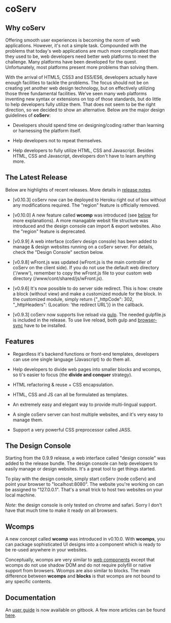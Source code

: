 # coServ

## Why coServ
Offering smooth user experiences is becoming the norm of web applications. However, it's not a simple task. Compounded with the problems that today's web applications are much more complicated than they used to be, web developers need better web platforms to meet the challenge. Many platforms have been developed for the quest. Unfortunately, most platforms present more problems than solving them.

With the arrival of HTML5, CSS3 and ES5/ES6, developers actually have enough facilities to tackle the problems. The focus should not be on creating yet another web design technology, but on effectively utilizing those three fundamental facilities. We've seen many web platforms inventing new syntax or extensions on top of those standards, but do little to help developers fully utilize them. That does not seem to be the right direction, so we decided to show an alternative. Below are the major design guidelines of **coServ**:

+ Developers should spend time on designing/coding rather than learning or harnessing the platform itself.

+ Help developers not to repeat themselves.

+ Help developers to fully utilize HTML, CSS and Javascript. Besides HTML, CSS and Javascript, developers don't have to learn anything more.

## The Latest Release
Below are highlights of recent releases. More details in [release notes](https://github.com/coimotion/coServ/blob/master/ReleaseNote.md).

+ [v0.10.3] coServ now can be deployed to Heroku right out of box without any modifications required. The "region" feature is officially removed.

+ [v0.10.0] A new feature called **wcomp** was introduced (see [below](#wcomp) for more explanations). A more managable websit file structure was introduced and the design console can import &amp; export websites. Also the "region" feature is deprecated.

+ [v0.9.9] A web interface (coServ design console) has been added to manage & design websites running on a coServ server. For details, check the "Design Console" section below.

+ [v0.9.8] wFront.js was updated (wFront.js is the main controller of coServ on the client side). If you do not use the default web directory ('/www'), remember to copy the wFront.js file to your custom web directory (/www/cont/shared/js/wFront.js).

+ [v0.9.6] It's now possible to do server side redirect. This is how: create a block (without view) and make a customized module for the block. In the customized module, simply return {"_httpCode": 302, "_httpHeaders": {Location: 'the redirect URL'}} in the callback.

+ [v0.9.3] coServ now supports live reload via [gulp](http://gulpjs.com). The needed gulpfile.js is included in the release. To use live reload, both gulp and [browser-sync](http://www.browsersync.io) have to be installed.

##  Features

+ Regardless it's backend functions or front-end templates, developers can use one single language (Javascript) to do them all.

+ Help developers to divide web pages into smaller blocks and wcomps, so ti's easier to focus (the **divide and conquer** strategy).

+ HTML refactoring &amp; reuse + CSS encapsulation.

+ HTML, CSS and JS can all be formulated as templates.

+ An extremely easy and elegant way to provide multi-lingual support.

+ A single coServ server can host multiple websites, and it's very easy to manage them.

+ Support a very powerful CSS preprocessor called JASS.

## The Design Console
Starting from the 0.9.9 release, a web interface called "design console" was added to the release bundle. The design console can help developers to easily manage or design websites. It's a great tool to get things started.

To play with the design console, simply start coServ (node coServ) and point your browser to "localhost:8080". The website you're working on can be assigned to "127.0.0.1". That's a small trick to host two websites on your local machine.

*Note*: the design console is only tested on chrome and safari. Sorry I don't have that much time to make it ready on all browsers.

<a name="wcomp"></a>
## Wcomps
A new concept called **wcomp** was introduced in v0.10.0. With **wcomps**, you can package sophisticated UI designs into a component which is ready to be re-used anywhere in your websites.

Conceptually, wcomps are very similar to [web components](http://webcomponents.org/) except that wcomps do not use shadow DOM and do not require polyfill or native support from browsers. Wcomps are also similar to blocks. The main difference between **wcomps** and **blocks** is that wcomps are not bound to any specific contents.


## Documentation
An [user guide](https://benlue.gitbooks.io/coserv-user-guide/content/) is now available on gitbook. A few more articles can be found [here](http://www.coservjs.org/coserv/doc).
